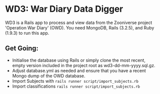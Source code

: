 WD3: War Diary Data Digger
==========================

WD3 is a Rails app to process and view data from the Zooniverse project 'Operation War Diary' (OWD). You need MongoDB, Rails (3.2.5), and Ruby (1.9.3) to run this app. 

Get Going:
----------
- Initialise the database using Rails or simply clone the most recent, empty version included in the project root as wd3-dd-mm-yyyy.sql.gz.
- Adjust database.yml as needed and ensure that you have a recent Mongo dump of the OWD database.
- Import Subjects with `rails runner script/import_subjects.rb`
- Import classifications `rails runner script/import_subjects.rb`
